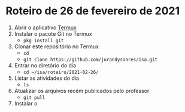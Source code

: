 # Roteiro de 26 de fevereiro de 2021

1. Abrir o aplicativo [Termux](https://play.google.com/store/apps/details?id=com.termux&hl=pt_BR&gl=US)
2. Instalar o pacote Git no Termux
   - `pkg install git`  
4. Clonar este repositório no Termux
   - `cd`
   - `git clone https://github.com/jurandysoares/isa.git`
5. Entrar no diretório do dia
   - `cd ~/isa/roteiro/2021-02-26/`
6. Listar as atividades do dia
   - `ls`
7. Atualizar os arquivos recém publicados pelo professor
   - `git pull`
8. Instalar o  
